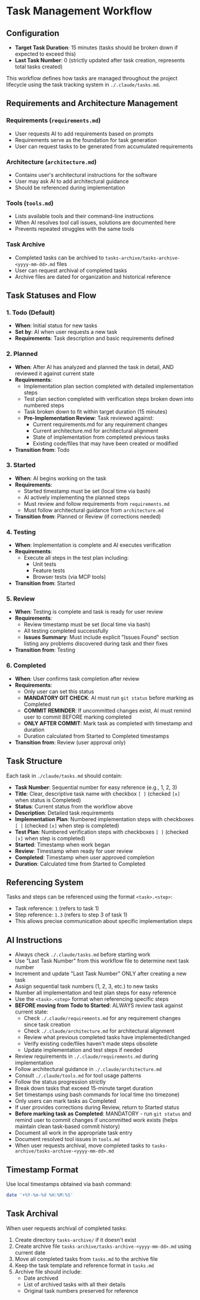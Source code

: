 # Task Management Workflow

## Configuration
- **Target Task Duration**: 15 minutes (tasks should be broken down if expected to exceed this)
- **Last Task Number**: 0 (strictly updated after task creation, represents total tasks created)

This workflow defines how tasks are managed throughout the project lifecycle using the task tracking system in `./.claude/tasks.md`.

## Requirements and Architecture Management

### Requirements (`requirements.md`)
- User requests AI to add requirements based on prompts
- Requirements serve as the foundation for task generation
- User can request tasks to be generated from accumulated requirements

### Architecture (`architecture.md`)
- Contains user's architectural instructions for the software
- User may ask AI to add architectural guidance
- Should be referenced during implementation

### Tools (`tools.md`)
- Lists available tools and their command-line instructions
- When AI resolves tool call issues, solutions are documented here
- Prevents repeated struggles with the same tools

### Task Archive
- Completed tasks can be archived to `tasks-archive/tasks-archive-<yyyy-mm-dd>.md` files
- User can request archival of completed tasks
- Archive files are dated for organization and historical reference

## Task Statuses and Flow

### 1. Todo (Default)
- **When**: Initial status for new tasks
- **Set by**: AI when user requests a new task
- **Requirements**: Task description and basic requirements defined

### 2. Planned
- **When**: After AI has analyzed and planned the task in detail, AND reviewed it against current state
- **Requirements**: 
  - Implementation plan section completed with detailed implementation steps
  - Test plan section completed with verification steps broken down into numbered steps
  - Task broken down to fit within target duration (15 minutes)
  - **Pre-Implementation Review**: Task reviewed against:
    * Current requirements.md for any requirement changes
    * Current architecture.md for architectural alignment
    * State of implementation from completed previous tasks
    * Existing code/files that may have been created or modified
- **Transition from**: Todo

### 3. Started
- **When**: AI begins working on the task
- **Requirements**: 
  - Started timestamp must be set (local time via bash)
  - AI actively implementing the planned steps
  - Must review and follow requirements from `requirements.md`
  - Must follow architectural guidance from `architecture.md`
- **Transition from**: Planned or Review (if corrections needed)

### 4. Testing
- **When**: Implementation is complete and AI executes verification
- **Requirements**: 
  - Execute all steps in the test plan including:
    - Unit tests
    - Feature tests  
    - Browser tests (via MCP tools)
- **Transition from**: Started

### 5. Review
- **When**: Testing is complete and task is ready for user review
- **Requirements**: 
  - Review timestamp must be set (local time via bash)
  - All testing completed successfully
  - **Issues Summary**: Must include explicit "Issues Found" section listing any problems discovered during task and their fixes
- **Transition from**: Testing

### 6. Completed
- **When**: User confirms task completion after review
- **Requirements**: 
  - Only user can set this status
  - **MANDATORY GIT CHECK**: AI must run `git status` before marking as Completed
  - **COMMIT REMINDER**: If uncommitted changes exist, AI must remind user to commit BEFORE marking completed
  - **ONLY AFTER COMMIT**: Mark task as completed with timestamp and duration
  - Duration calculated from Started to Completed timestamps
- **Transition from**: Review (user approval only)

## Task Structure

Each task in `./claude/tasks.md` should contain:

- **Task Number**: Sequential number for easy reference (e.g., 1, 2, 3)
- **Title**: Clear, descriptive task name with checkbox `[ ]` (checked `[x]` when status is Completed)
- **Status**: Current status from the workflow above
- **Description**: Detailed task requirements
- **Implementation Plan**: Numbered implementation steps with checkboxes `[ ]` (checked `[x]` when step is completed)
- **Test Plan**: Numbered verification steps with checkboxes `[ ]` (checked `[x]` when step is completed)
- **Started**: Timestamp when work began
- **Review**: Timestamp when ready for user review
- **Completed**: Timestamp when user approved completion
- **Duration**: Calculated time from Started to Completed

## Referencing System

Tasks and steps can be referenced using the format `<task>.<step>`:
- Task reference: `1` (refers to task 1)
- Step reference: `1.3` (refers to step 3 of task 1)
- This allows precise communication about specific implementation steps

## AI Instructions

- Always check `./.claude/tasks.md` before starting work
- Use "Last Task Number" from this workflow file to determine next task number
- Increment and update "Last Task Number" ONLY after creating a new task
- Assign sequential task numbers (1, 2, 3, etc.) to new tasks
- Number all implementation and test plan steps for easy reference
- Use the `<task>.<step>` format when referencing specific steps
- **BEFORE moving from Todo to Started**: ALWAYS review task against current state:
  * Check `./.claude/requirements.md` for any requirement changes since task creation
  * Check `./.claude/architecture.md` for architectural alignment
  * Review what previous completed tasks have implemented/changed
  * Verify existing code/files haven't made steps obsolete
  * Update implementation and test steps if needed
- Review requirements in `./.claude/requirements.md` during implementation
- Follow architectural guidance in `./.claude/architecture.md`  
- Consult `./.claude/tools.md` for tool usage patterns
- Follow the status progression strictly
- Break down tasks that exceed 15-minute target duration
- Set timestamps using bash commands for local time (no timezone)
- Only users can mark tasks as Completed
- If user provides corrections during Review, return to Started status
- **Before marking task as Completed**: MANDATORY - run `git status` and remind user to commit changes if uncommitted work exists (helps maintain clean task-based commit history)
- Document all work in the appropriate task entry
- Document resolved tool issues in `tools.md`
- When user requests archival, move completed tasks to `tasks-archive/tasks-archive-<yyyy-mm-dd>.md`

## Timestamp Format

Use local timestamps obtained via bash command:
```bash
date '+%Y-%m-%d %H:%M:%S'
```

## Task Archival

When user requests archival of completed tasks:

1. Create directory `tasks-archive/` if it doesn't exist
2. Create archive file `tasks-archive/tasks-archive-<yyyy-mm-dd>.md` using current date
3. Move all completed tasks from `tasks.md` to the archive file
4. Keep the task template and reference format in `tasks.md`
5. Archive file should include:
   - Date archived
   - List of archived tasks with all their details
   - Original task numbers preserved for reference